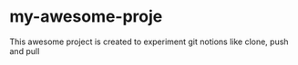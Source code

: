 # my-awesome-proje
This awesome project is created to experiment git notions like clone, push and pull
